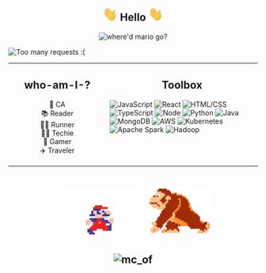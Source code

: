 <!-- <a href="https://github.com/andres-ventura/github-readme-stats">
  <img align="center" src="https://github-readme-stats.vercel.app/api?username=andres-ventura&show_icons=true&theme=vue-dark" />
</a> -->
<!-- <br> 
<a href="https://github.com/andres-ventura/github-readme-stats">
  <img align="center" src="https://github-readme-stats.vercel.app/api/pin/?username=andres-ventura&repo=Tower-Stack&theme=vue-dark" />
</a>

<a href="https://github.com/andres-ventura/github-readme-stats">
  <img align="center" src="https://github-readme-stats.vercel.app/api/pin/?username=andres-ventura&repo=Catch-Game&theme=vue-dark" />
</a>
<br>
<a href="https://github.com/andres-ventura/github-readme-stats">
  <img align="center" src="https://github-readme-stats.vercel.app/api/pin/?username=andres-ventura&repo=Drawing-App&theme=vue-dark" />
</a>

<a href="https://github.com/andres-ventura/github-readme-stats">
  <img align="center" src="https://github-readme-stats.vercel.app/api/pin/?username=andres-ventura&repo=ripple-effect&theme=vue-dark" />
</a>
  
<br>
<a href="https://github.com/andres-ventura/github-readme-stats">
  <img align="center" src="https://github-readme-stats.vercel.app/api/top-langs/?username=andres-ventura&theme=vue-dark" />
 </a>
 -->
<!-- Hello -->
<h2 align="center"><img src="/img/wave.gif" width="30px"> Hello <img src="/img/wave.gif" width="30px"></h2>
<!-- Image -->
<p align="center">
<img alt="where'd mario go?" src="/img/mario-game.gif" height="250px"></p>

<!-- Badge -->
<img alt=" Too many requests :(" src="https://visitor-badge.glitch.me/badge?page_id=Andres-Ventura.Andres-Ventura"/> 

<!-- Info -->
<table><tr >
<td valign="top" width="22%">
<h2 align="center">who-am-I-?</h2>
<p align="center">
📍 CA
</br>
📚 Reader
</br>
🏃‍♂️ Runner
</br>
👨‍💻 Techie
</br>
👾 Gamer
</br>
✈️ Traveler
</p>
</td>
<!-- Skills -->
<td valign="top" width="34%">
<h2 align="center">Toolbox</h2>

<img alt="JavaScript" src="https://img.shields.io/badge/JavaScript-black?&logo=javascript&color=151515&logoColor=79ff97&cacheSeconds=86400">
<img alt="React" src="https://img.shields.io/badge/React-black?&logo=react&color=151515&logoColor=79ff97&cacheSeconds=86400">
<img alt="HTML/CSS" src="https://img.shields.io/badge/HTML/CSS-black?&logo=html5&logoColor=79ff97&cacheSeconds=86400">
<!-- Additional for TypeScript -->
<img alt="TypeScript" src="https://img.shields.io/badge/TypeScript-black?&logo=typescript&color=151515&logoColor=79ff97&cacheSeconds=86400">

<img alt="Node" src="https://img.shields.io/badge/Node-black?&logo=node.js&color=151515&logoColor=79ff97&cacheSeconds=86400">
<img alt="Python" src="https://img.shields.io/badge/Python-black?&logo=python&color=151515&logoColor=79ff97&cacheSeconds=86400">
<!-- Adding Java -->
<img alt="Java" src="https://img.shields.io/badge/Java-black?&logo=java&color=151515&logoColor=79ff97&cacheSeconds=86400">

<img alt="MongoDB" src="https://img.shields.io/badge/MongoDB-black?&logo=mongodb&color=151515&logoColor=79ff97&cacheSeconds=86400">
<!-- Removed Neo4j since it's not listed in your skills -->

<img alt="AWS" src="https://img.shields.io/badge/AWS-black?&logo=amazon-aws&color=151515&logoColor=79ff97&cacheSeconds=86400">
<!-- Adding Kubernetes -->
<img alt="Kubernetes" src="https://img.shields.io/badge/Kubernetes-black?&logo=kubernetes&color=151515&logoColor=79ff97&cacheSeconds=86400">

<!-- Additional technologies not initially included -->
<img alt="Apache Spark" src="https://img.shields.io/badge/Apache%20Spark-black?&logo=apache-spark&color=151515&logoColor=79ff97&cacheSeconds=86400">
<img alt="Hadoop" src="https://img.shields.io/badge/Hadoop-black?&logo=apache-hadoop&color=151515&logoColor=79ff97&cacheSeconds=86400">


<!-- <td valign="top" width="44%">

<!-- </td>  -->
</tr></table>
<!-- Stats -->
<h1 align="center">
 <img alt="Its a me Mario" src="/img/mario.gif" height="100px"> 
 <img alt="Its a me Mario" src="/img/dk.gif" height="100px">
</h1>
<!-- <table>
<tr>
<td width="50%">
<img alt="Repo was suppose to be here" src="https://github-readme-stats.vercel.app/api/pin/?username=andres-ventura&repo=Master-Shifu&theme=dark&cache_seconds=43200&description=guessing"><a href="https://github.com/Andres-Ventura/Master-Shifu">
</td>
<td width="50%">
<img src="https://github-readme-stats.vercel.app/api?username=andres-ventura&show_icons=true&theme=dark&show_icons=true&cache_seconds=43200"/>
</td>
</tr>
</table>   -->
<h2 align="center"><img alt="mc_of" src="/img/giphy.gif" width="70%"></h2>
<!-- <td width="50%">
<a href=""><img alt="Build" src="">
</a>
</td>
<td width="50%">
<a href=""><img alt="" src="">
</a>
</td> -->
</tr>
</table>

